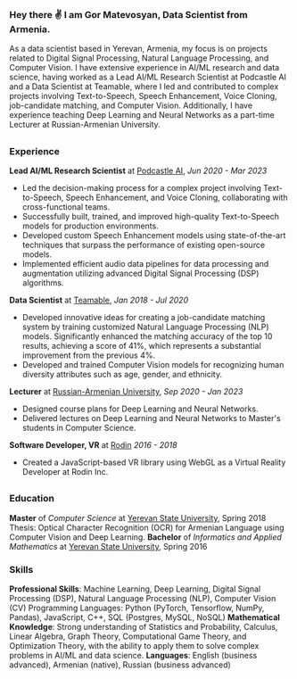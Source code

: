 
### Hey there ✌️ I am Gor Matevosyan, Data Scientist from Armenia.

As a data scientist based in Yerevan, Armenia, my focus is on projects related to Digital Signal Processing, Natural Language Processing, and Computer Vision. I have extensive experience in AI/ML research and data science, having worked as a Lead AI/ML Research Scientist at Podcastle AI and a Data Scientist at Teamable, where I led and contributed to complex projects involving Text-to-Speech, Speech Enhancement, Voice Cloning, job-candidate matching, and Computer Vision. Additionally, I have experience teaching Deep Learning and Neural Networks as a part-time Lecturer at Russian-Armenian University.

##
### Experience
**Lead AI/ML Research Scientist** at [Podcastle AI](https://podcastle.ai), *Jun 2020 - Mar 2023*
* Led the decision-making process for a complex project involving Text-to-Speech, Speech Enhancement, and Voice Cloning, collaborating with cross-functional teams.
* Successfully built, trained, and improved high-quality Text-to-Speech models for production environments.
* Developed custom Speech Enhancement models using state-of-the-art techniques that surpass the performance of existing open-source models.
* Implemented efficient audio data pipelines for data processing and augmentation utilizing advanced Digital Signal Processing (DSP) algorithms.

**Data Scientist** at [Teamable](teamable.com), *Jan 2018 - Jul 2020*
* Developed innovative ideas for creating a job-candidate matching system by training customized Natural Language Processing (NLP) models. Significantly enhanced the matching accuracy of the top 10 results, achieving a score of 41%, which represents a substantial improvement from the previous 4%.
* Developed and trained Computer Vision models for recognizing human diversity attributes such as age, gender, and ethnicity.

**Lecturer** at [Russian-Armenian University](https://rau.am/en), *Sep 2020 - Jan 2023*
* Designed course plans for Deep Learning and Neural Networks.
* Delivered lectures on Deep Learning and Neural Networks to Master's students in Computer Science.

**Software Developer, VR** at [Rodin](https://github.com/RodinJS) *2016 - 2018*
* Created a JavaScript-based VR library using WebGL as a Virtual Reality Developer at Rodin Inc.

##
### Education

**Master** of *Computer Science* at [Yerevan State University](http://ysu.am/main/en), Spring 2018
Thesis: Optical Character Recognition (OCR) for Armenian Language using Computer Vision and Deep Learning. 
**Bachelor** of *Informatics and Applied Mathematics* at [Yerevan State University](http://ysu.am/main/en), Spring 2016

### Skills
**Professional Skills**: Machine Learning, Deep Learning, Digital Signal Processing (DSP), Natural Language Processing (NLP), Computer Vision (CV) Programming Languages: Python (PyTorch, Tensorflow, NumPy, Pandas), JavaScript, C++, SQL (Postgres, MySQL, NoSQL)
**Mathematical Knowledge**: Strong understanding of Statistics and Probability, Calculus, Linear Algebra, Graph Theory, Computational Game Theory, and Optimization Theory, with the ability to apply them to solve complex problems in AI/ML and data science.
**Languages**: English (business advanced), Armenian (native), Russian (business advanced)
